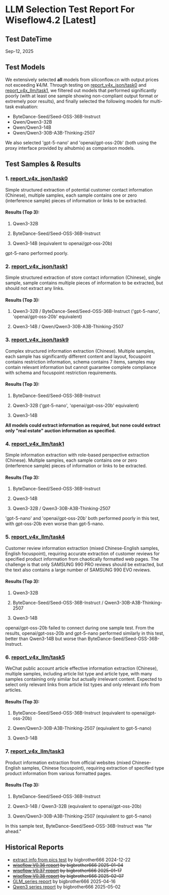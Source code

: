 # LLM Selection Test Report For Wiseflow4.2 [Latest]

## Test DateTime

Sep-12, 2025

## Test Models

We extensively selected **all** models from siliconflow.cn with output prices not exceeding ¥4/M. Through testing on [report_v4x_json/task0](./report_v4x_json/task0) and [report_v4x_llm/task1](./report_v4x_llm/task1), we filtered out models that performed significantly poorly (with at least one sample showing non-compliant output format or extremely poor results), and finally selected the following models for multi-task evaluation:

 - ByteDance-Seed/Seed-OSS-36B-Instruct
 - Qwen/Qwen3-32B
 - Qwen/Qwen3-14B
 - Qwen/Qwen3-30B-A3B-Thinking-2507

We also selected 'gpt-5-nano' and 'openai/gpt-oss-20b' (both using the proxy interface provided by aihubmix) as comparison models.

## Test Samples & Results

### 1. [report_v4x_json/task0](./report_v4x_json/task0)

Simple structured extraction of potential customer contact information (Chinese), multiple samples, each sample contains one or zero (interference sample) pieces of information or links to be extracted.

#### Results (Top 3):

1. Qwen3-32B

2. ByteDance-Seed/Seed-OSS-36B-Instruct

3. Qwen3-14B (equivalent to openai/gpt-oss-20b)

gpt-5-nano performed poorly.


### 2. [report_v4x_json/task1](./report_v4x_json/task1)

Simple structured extraction of store contact information (Chinese), single sample, sample contains multiple pieces of information to be extracted, but should not extract any links.

#### Results (Top 3):

1. Qwen3-32B / ByteDance-Seed/Seed-OSS-36B-Instruct ('gpt-5-nano', 'openai/gpt-oss-20b' equivalent)

2. Qwen3-14B / Qwen/Qwen3-30B-A3B-Thinking-2507

### 3. [report_v4x_json/task9](./report_v4x_json/task9)

Complex structured information extraction (Chinese). Multiple samples, each sample has significantly different content and layout, focuspoint contains restriction information, schema contains 7 items, samples may contain relevant information but cannot guarantee complete compliance with schema and focuspoint restriction requirements.

#### Results (Top 3):

1. ByteDance-Seed/Seed-OSS-36B-Instruct

2. Qwen3-32B ('gpt-5-nano', 'openai/gpt-oss-20b' equivalent)

3. Qwen3-14B

**All models could extract information as required, but none could extract only "real estate" auction information as specified.**


### 4. [report_v4x_llm/task1](./report_v4x_llm/task1)

Simple information extraction with role-based perspective extraction (Chinese). Multiple samples, each sample contains one or zero (interference sample) pieces of information or links to be extracted.

#### Results (Top 3):

1. ByteDance-Seed/Seed-OSS-36B-Instruct

2. Qwen3-14B

3. Qwen3-32B / Qwen3-30B-A3B-Thinking-2507

'gpt-5-nano' and 'openai/gpt-oss-20b' both performed poorly in this test, with gpt-oss-20b even worse than gpt-5-nano.

### 5. [report_v4x_llm/task4](./report_v4x_llm/task4)

Customer review information extraction (mixed Chinese-English samples, English focuspoint), requiring accurate extraction of customer reviews for specified product information from chaotically formatted web pages.
The challenge is that only SAMSUNG 990 PRO reviews should be extracted, but the text also contains a large number of SAMSUNG 990 EVO reviews.

#### Results (Top 3):

1. Qwen3-32B

2. ByteDance-Seed/Seed-OSS-36B-Instruct / Qwen3-30B-A3B-Thinking-2507

3. Qwen3-14B 

openai/gpt-oss-20b failed to connect during one sample test.
From the results, openai/gpt-oss-20b and gpt-5-nano performed similarly in this test, better than Qwen3-14B but worse than ByteDance-Seed/Seed-OSS-36B-Instruct.

### 6. [report_v4x_llm/task5](./report_v4x_llm/task5)

WeChat public account article effective information extraction (Chinese), multiple samples, including article list type and article type, with many samples containing only similar but actually irrelevant content.
Expected to select only relevant links from article list types and only relevant info from articles.

#### Results (Top 3):

1. ByteDance-Seed/Seed-OSS-36B-Instruct (equivalent to openai/gpt-oss-20b)

2. Qwen/Qwen3-30B-A3B-Thinking-2507 (equivalent to gpt-5-nano)

3. Qwen3-14B 

### 7. [report_v4x_llm/task3](./report_v4x_llm/task3)

Product information extraction from official websites (mixed Chinese-English samples, Chinese focuspoint), requiring extraction of specified type product information from various formatted pages.

#### Results (Top 3):

1. ByteDance-Seed/Seed-OSS-36B-Instruct 

2. Qwen3-14B / Qwen3-32B (equivalent to openai/gpt-oss-20b)

3. Qwen/Qwen3-30B-A3B-Thinking-2507 (equivalent to gpt-5-nano)

In this sample test, ByteDance-Seed/Seed-OSS-36B-Instruct was "far ahead."

## Historical Reports

- [extract info from pics test](./extract_info_from_pics_test_20241222_bigbrother666/README.md) by bigbrother666 2024-12-22
- ~~[wiseflow V0.36 report]() by bigbrother666 2025-01-04~~
- ~~[wiseflow V0.37 report]() by bigbrother666 2025-01-17~~
- ~~[wiseflow V0.38 report]() by bigbrother666 2025-02-07~~
- [GLM_series report](./report_v39_web/GLM_report_0416.md) by bigbrother666 2025-04-16
- [Qwen3 series report](./report_v39_web/Qwen3_report_0502.md) by bigbrother666 2025-05-02
